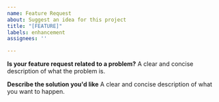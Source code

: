 ```yaml
---
name: Feature Request
about: Suggest an idea for this project
title: "[FEATURE]"
labels: enhancement
assignees: ''

---
```


**Is your feature request related to a problem?**
A clear and concise description of what the problem is.

**Describe the solution you'd like**
A clear and concise description of what you want to happen.
